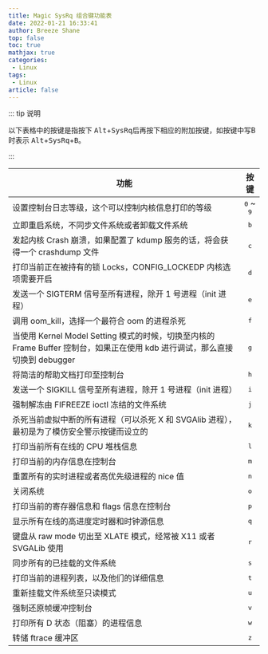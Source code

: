 ```yaml
---
title: Magic SysRq 组合键功能表
date: 2022-01-21 16:33:41
author: Breeze Shane
top: false
toc: true
mathjax: true
categories: 
 - Linux
tags: 
 - Linux
article: false
---
```

::: tip 说明

以下表格中的按键是指按下 <kbd>Alt</kbd>+<kbd>SysRq</kbd>后再按下相应的附加按键，如按键中写B时表示 <kbd>Alt</kbd>+<kbd>SysRq</kbd>+<kbd>B</kbd>。

:::

| 功能                                                                                                                         |     按键     |
| ---------------------------------------------------------------------------------------------------------------------------- | :-----------: |
| 设置控制台日志等级，这个可以控制内核信息打印的等级                                                                           | <kbd>0</kbd> ~ <kbd>9</kbd> |
| 立即重启系统，不同步文件系统或者卸载文件系统                                                                                 |     <kbd>b</kbd>     |
| 发起内核 Crash 崩溃，如果配置了 kdump 服务的话，将会获得一个 crashdump 文件                                                  |     <kbd>c</kbd>     |
| 打印当前正在被持有的锁 Locks，CONFIG_LOCKEDP 内核选项需要开启                                                                |     <kbd>d</kbd>     |
| 发送一个 SIGTERM 信号至所有进程，除开 1 号进程（init 进程）                                                                  |     <kbd>e</kbd>     |
| 调用 oom_kill，选择一个最符合 oom 的进程杀死                                                                                 |     <kbd>f</kbd>     |
| 当使用 Kernel Model Setting 模式的时候，切换至内核的 Frame Buffer 控制台，如果正在使用 kdb 进行调试，那么直接切换到 debugger |     <kbd>g</kbd>     |
| 将简洁的帮助文档打印至控制台                                                                                                 |     <kbd>h</kbd>     |
| 发送一个 SIGKILL 信号至所有进程，除开 1 号进程（init 进程）                                                                  |     <kbd>i</kbd>     |
| 强制解冻由 FIFREEZE ioctl 冻结的文件系统                                                                                     |     <kbd>j</kbd>     |
| 杀死当前虚拟中断的所有进程（可以杀死 X 和 SVGAlib 进程），最初是为了模仿安全警示按键而设立的                                 |     <kbd>k</kbd>     |
| 打印当前所有在线的 CPU 堆栈信息                                                                                              |     <kbd>l</kbd>     |
| 打印当前的内存信息在控制台                                                                                                   |     <kbd>m</kbd>     |
| 重置所有的实时进程或者高优先级进程的 nice 值                                                                                 |     <kbd>n</kbd>     |
| 关闭系统                                                                                                                     |     <kbd>o</kbd>     |
| 打印当前的寄存器信息和 flags 信息在控制台                                                                                    |     <kbd>p</kbd>     |
| 显示所有在线的高进度定时器和时钟源信息                                                                                       |     <kbd>q</kbd>     |
| 键盘从 raw mode 切出至 XLATE 模式，经常被 X11 或者 SVGALib 使用                                                              |     <kbd>r</kbd>     |
| 同步所有的已挂载的文件系统                                                                                                   |     <kbd>s</kbd>     |
| 打印当前的进程列表，以及他们的详细信息                                                                                       |     <kbd>t</kbd>     |
| 重新挂载文件系统至只读模式                                                                                                   |     <kbd>u</kbd>     |
| 强制还原帧缓冲控制台                                                                                                         |     <kbd>v</kbd>     |
| 打印所有 D 状态（阻塞）的进程信息                                                                                            |     <kbd>w</kbd>     |
| 转储 ftrace 缓冲区                                                                                                           |     <kbd>z</kbd>     |
